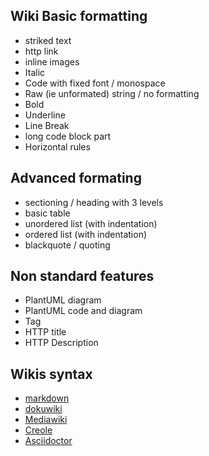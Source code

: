 ## Wiki Basic formatting

* striked text
* http link
* inline images
* Italic
* Code with fixed font / monospace
* Raw (ie unformated) string / no formatting
* Bold
* Underline
* Line Break
* long code block part
* Horizontal rules


## Advanced formating

* sectioning / heading with 3 levels
* basic table
* unordered list (with indentation)
* ordered list (with indentation)
* blackquote / quoting


## Non standard features

* PlantUML diagram
* PlantUML code and diagram
* Tag
* HTTP title
* HTTP Description


## Wikis syntax

* [markdown](https://www.markdownguide.org/basic-syntax/)
* [dokuwiki](http://wiki.plantuml.net/wiki/syntax)
* [Mediawiki](https://www.mediawiki.org/wiki/Help:Formatting)
* [Creole](https://en.wikipedia.org/wiki/Creole\_%28markup%29)
* [Asciidoctor](https://asciidoctor.org/docs/asciidoc-writers-guide/)


